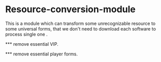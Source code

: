 # Resource-conversion-module
This is a module which can transform some unrecognizable resource to some universal forms, that we don't need to download each software to process single one .

*** remove essential VIP.

*** remove essential player forms.
